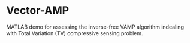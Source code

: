 # Vector-AMP
MATLAB demo for assessing the inverse-free VAMP algorithm indealing with Total Variation (TV) compressive sensing problem. 
